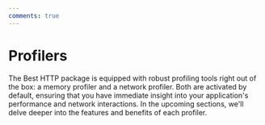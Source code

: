 ```yaml
---
comments: true
---
```


# Profilers

The Best HTTP package is equipped with robust profiling tools right out of the box: a memory profiler and a network profiler. 
Both are activated by default, ensuring that you have immediate insight into your application's performance and network interactions. 
In the upcoming sections, we'll delve deeper into the features and benefits of each profiler.